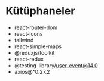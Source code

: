 # Kütüphaneler
- react-router-dom
- react-icons
- tailwind
- react-simple-maps
- @reduxjs/toolkit 
- react-redux
- @testing-library/user-event@14.0
- axios@^0.27.2
